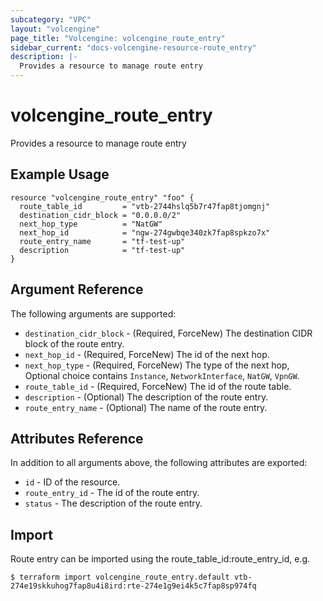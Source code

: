 ```yaml
---
subcategory: "VPC"
layout: "volcengine"
page_title: "Volcengine: volcengine_route_entry"
sidebar_current: "docs-volcengine-resource-route_entry"
description: |-
  Provides a resource to manage route entry
---
```

# volcengine_route_entry
Provides a resource to manage route entry
## Example Usage
```hcl
resource "volcengine_route_entry" "foo" {
  route_table_id         = "vtb-2744hslq5b7r47fap8tjomgnj"
  destination_cidr_block = "0.0.0.0/2"
  next_hop_type          = "NatGW"
  next_hop_id            = "ngw-274gwbqe340zk7fap8spkzo7x"
  route_entry_name       = "tf-test-up"
  description            = "tf-test-up"
}
```
## Argument Reference
The following arguments are supported:
* `destination_cidr_block` - (Required, ForceNew) The destination CIDR block of the route entry.
* `next_hop_id` - (Required, ForceNew) The id of the next hop.
* `next_hop_type` - (Required, ForceNew) The type of the next hop, Optional choice contains `Instance`, `NetworkInterface`, `NatGW`, `VpnGW`.
* `route_table_id` - (Required, ForceNew) The id of the route table.
* `description` - (Optional) The description of the route entry.
* `route_entry_name` - (Optional) The name of the route entry.

## Attributes Reference
In addition to all arguments above, the following attributes are exported:
* `id` - ID of the resource.
* `route_entry_id` - The id of the route entry.
* `status` - The description of the route entry.


## Import
Route entry can be imported using the route_table_id:route_entry_id, e.g.
```
$ terraform import volcengine_route_entry.default vtb-274e19skkuhog7fap8u4i8ird:rte-274e1g9ei4k5c7fap8sp974fq
```


